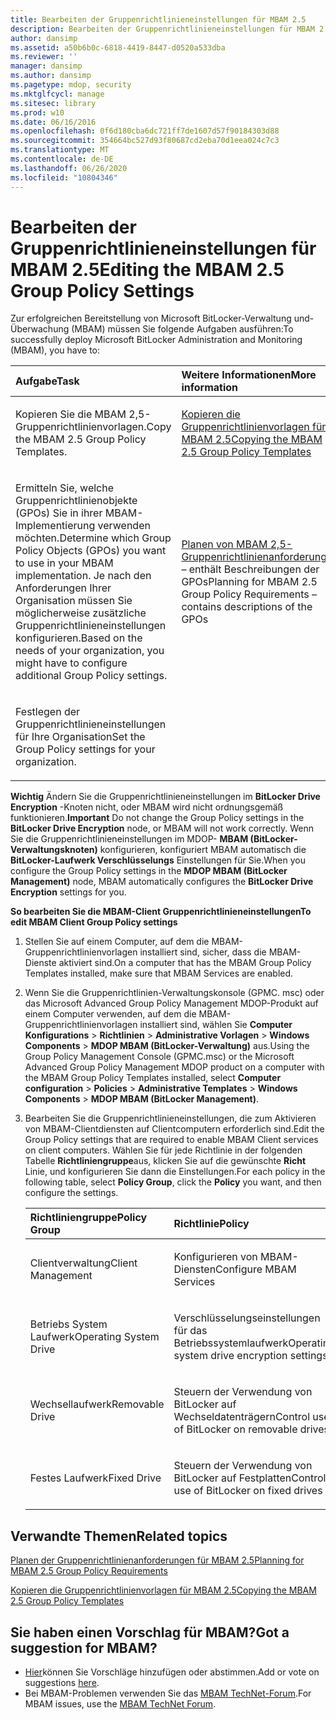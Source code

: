 ```yaml
---
title: Bearbeiten der Gruppenrichtlinieneinstellungen für MBAM 2.5
description: Bearbeiten der Gruppenrichtlinieneinstellungen für MBAM 2.5
author: dansimp
ms.assetid: a50b6b0c-6818-4419-8447-d0520a533dba
ms.reviewer: ''
manager: dansimp
ms.author: dansimp
ms.pagetype: mdop, security
ms.mktglfcycl: manage
ms.sitesec: library
ms.prod: w10
ms.date: 06/16/2016
ms.openlocfilehash: 0f6d180cba6dc721ff7de1607d57f90184303d88
ms.sourcegitcommit: 354664bc527d93f80687cd2eba70d1eea024c7c3
ms.translationtype: MT
ms.contentlocale: de-DE
ms.lasthandoff: 06/26/2020
ms.locfileid: "10804346"
---
```

# <span data-ttu-id="fce02-103">Bearbeiten der Gruppenrichtlinieneinstellungen für MBAM 2.5</span><span class="sxs-lookup"><span data-stu-id="fce02-103">Editing the MBAM 2.5 Group Policy Settings</span></span>


<span data-ttu-id="fce02-104">Zur erfolgreichen Bereitstellung von Microsoft BitLocker-Verwaltung und-Überwachung (MBAM) müssen Sie folgende Aufgaben ausführen:</span><span class="sxs-lookup"><span data-stu-id="fce02-104">To successfully deploy Microsoft BitLocker Administration and Monitoring (MBAM), you have to:</span></span>

<table>
<colgroup>
<col width="50%" />
<col width="50%" />
</colgroup>
<thead>
<tr class="header">
<th align="left"><span data-ttu-id="fce02-105">Aufgabe</span><span class="sxs-lookup"><span data-stu-id="fce02-105">Task</span></span></th>
<th align="left"><span data-ttu-id="fce02-106">Weitere Informationen</span><span class="sxs-lookup"><span data-stu-id="fce02-106">More information</span></span></th>
</tr>
</thead>
<tbody>
<tr class="odd">
<td align="left"><p><span data-ttu-id="fce02-107">Kopieren Sie die MBAM 2,5-Gruppenrichtlinienvorlagen.</span><span class="sxs-lookup"><span data-stu-id="fce02-107">Copy the MBAM 2.5 Group Policy Templates.</span></span></p></td>
<td align="left"><p><a href="copying-the-mbam-25-group-policy-templates.md" data-raw-source="[Copying the MBAM 2.5 Group Policy Templates](copying-the-mbam-25-group-policy-templates.md)"><span data-ttu-id="fce02-108">Kopieren die Gruppenrichtlinienvorlagen für MBAM 2.5</span><span class="sxs-lookup"><span data-stu-id="fce02-108">Copying the MBAM 2.5 Group Policy Templates</span></span></a></p></td>
</tr>
<tr class="even">
<td align="left"><p><span data-ttu-id="fce02-109">Ermitteln Sie, welche Gruppenrichtlinienobjekte (GPOs) Sie in ihrer MBAM-Implementierung verwenden möchten.</span><span class="sxs-lookup"><span data-stu-id="fce02-109">Determine which Group Policy Objects (GPOs) you want to use in your MBAM implementation.</span></span> <span data-ttu-id="fce02-110">Je nach den Anforderungen Ihrer Organisation müssen Sie möglicherweise zusätzliche Gruppenrichtlinieneinstellungen konfigurieren.</span><span class="sxs-lookup"><span data-stu-id="fce02-110">Based on the needs of your organization, you might have to configure additional Group Policy settings.</span></span></p></td>
<td align="left"><p><a href="planning-for-mbam-25-group-policy-requirements.md" data-raw-source="[Planning for MBAM 2.5 Group Policy Requirements](planning-for-mbam-25-group-policy-requirements.md)"><span data-ttu-id="fce02-111">Planen von MBAM 2,5-Gruppenrichtlinienanforderungen </a> – enthält Beschreibungen der GPOs</span><span class="sxs-lookup"><span data-stu-id="fce02-111">Planning for MBAM 2.5 Group Policy Requirements</a> – contains descriptions of the GPOs</span></span></p></td>
</tr>
<tr class="odd">
<td align="left"><p><span data-ttu-id="fce02-112">Festlegen der Gruppenrichtlinieneinstellungen für Ihre Organisation</span><span class="sxs-lookup"><span data-stu-id="fce02-112">Set the Group Policy settings for your organization.</span></span></p></td>
<td align="left"><p></p></td>
</tr>
</tbody>
</table>

 

<span data-ttu-id="fce02-113">**Wichtig**  Ändern Sie die Gruppenrichtlinieneinstellungen im **BitLocker Drive Encryption** -Knoten nicht, oder MBAM wird nicht ordnungsgemäß funktionieren.</span><span class="sxs-lookup"><span data-stu-id="fce02-113">**Important** Do not change the Group Policy settings in the **BitLocker Drive Encryption** node, or MBAM will not work correctly.</span></span> <span data-ttu-id="fce02-114">Wenn Sie die Gruppenrichtlinieneinstellungen im MDOP- **MBAM (BitLocker-Verwaltungsknoten)** konfigurieren, konfiguriert MBAM automatisch die **BitLocker-Laufwerk Verschlüsselungs** Einstellungen für Sie.</span><span class="sxs-lookup"><span data-stu-id="fce02-114">When you configure the Group Policy settings in the **MDOP MBAM (BitLocker Management)** node, MBAM automatically configures the **BitLocker Drive Encryption** settings for you.</span></span>

 

**<span data-ttu-id="fce02-115">So bearbeiten Sie die MBAM-Client Gruppenrichtlinieneinstellungen</span><span class="sxs-lookup"><span data-stu-id="fce02-115">To edit MBAM Client Group Policy settings</span></span>**

1.  <span data-ttu-id="fce02-116">Stellen Sie auf einem Computer, auf dem die MBAM-Gruppenrichtlinienvorlagen installiert sind, sicher, dass die MBAM-Dienste aktiviert sind.</span><span class="sxs-lookup"><span data-stu-id="fce02-116">On a computer that has the MBAM Group Policy Templates installed, make sure that MBAM Services are enabled.</span></span>

2.  <span data-ttu-id="fce02-117">Wenn Sie die Gruppenrichtlinien-Verwaltungskonsole (GPMC. msc) oder das Microsoft Advanced Group Policy Management MDOP-Produkt auf einem Computer verwenden, auf dem die MBAM-Gruppenrichtlinienvorlagen installiert sind, wählen Sie **Computer Konfigurations** &gt; **Richtlinien** &gt; **Administrative Vorlagen** &gt; **Windows Components** &gt; **MDOP MBAM (BitLocker-Verwaltung)** aus.</span><span class="sxs-lookup"><span data-stu-id="fce02-117">Using the Group Policy Management Console (GPMC.msc) or the Microsoft Advanced Group Policy Management MDOP product on a computer with the MBAM Group Policy Templates installed, select **Computer configuration** &gt; **Policies** &gt; **Administrative Templates** &gt; **Windows Components** &gt; **MDOP MBAM (BitLocker Management)**.</span></span>

3.  <span data-ttu-id="fce02-118">Bearbeiten Sie die Gruppenrichtlinieneinstellungen, die zum Aktivieren von MBAM-Clientdiensten auf Clientcomputern erforderlich sind.</span><span class="sxs-lookup"><span data-stu-id="fce02-118">Edit the Group Policy settings that are required to enable MBAM Client services on client computers.</span></span> <span data-ttu-id="fce02-119">Wählen Sie für jede Richtlinie in der folgenden Tabelle **Richtliniengruppe**aus, klicken Sie auf die gewünschte **Richt** Linie, und konfigurieren Sie dann die Einstellungen.</span><span class="sxs-lookup"><span data-stu-id="fce02-119">For each policy in the following table, select **Policy Group**, click the **Policy** you want, and then configure the settings.</span></span>

    <table>
    <colgroup>
    <col width="50%" />
    <col width="50%" />
    </colgroup>
    <thead>
    <tr class="header">
    <th align="left"><span data-ttu-id="fce02-120">Richtliniengruppe</span><span class="sxs-lookup"><span data-stu-id="fce02-120">Policy Group</span></span></th>
    <th align="left"><span data-ttu-id="fce02-121">Richtlinie</span><span class="sxs-lookup"><span data-stu-id="fce02-121">Policy</span></span></th>
    </tr>
    </thead>
    <tbody>
    <tr class="odd">
    <td align="left"><p><span data-ttu-id="fce02-122">Clientverwaltung</span><span class="sxs-lookup"><span data-stu-id="fce02-122">Client Management</span></span></p></td>
    <td align="left"><p><span data-ttu-id="fce02-123">Konfigurieren von MBAM-Diensten</span><span class="sxs-lookup"><span data-stu-id="fce02-123">Configure MBAM Services</span></span></p></td>
    </tr>
    <tr class="even">
    <td align="left"><p><span data-ttu-id="fce02-124">Betriebs System Laufwerk</span><span class="sxs-lookup"><span data-stu-id="fce02-124">Operating System Drive</span></span></p></td>
    <td align="left"><p><span data-ttu-id="fce02-125">Verschlüsselungseinstellungen für das Betriebssystemlaufwerk</span><span class="sxs-lookup"><span data-stu-id="fce02-125">Operating system drive encryption settings</span></span></p></td>
    </tr>
    <tr class="odd">
    <td align="left"><p><span data-ttu-id="fce02-126">Wechsellaufwerk</span><span class="sxs-lookup"><span data-stu-id="fce02-126">Removable Drive</span></span></p></td>
    <td align="left"><p><span data-ttu-id="fce02-127">Steuern der Verwendung von BitLocker auf Wechseldatenträgern</span><span class="sxs-lookup"><span data-stu-id="fce02-127">Control use of BitLocker on removable drives</span></span></p></td>
    </tr>
    <tr class="even">
    <td align="left"><p><span data-ttu-id="fce02-128">Festes Laufwerk</span><span class="sxs-lookup"><span data-stu-id="fce02-128">Fixed Drive</span></span></p></td>
    <td align="left"><p><span data-ttu-id="fce02-129">Steuern der Verwendung von BitLocker auf Festplatten</span><span class="sxs-lookup"><span data-stu-id="fce02-129">Control use of BitLocker on fixed drives</span></span></p></td>
    </tr>
    </tbody>
    </table>

     

## <span data-ttu-id="fce02-130">Verwandte Themen</span><span class="sxs-lookup"><span data-stu-id="fce02-130">Related topics</span></span>


[<span data-ttu-id="fce02-131">Planen der Gruppenrichtlinienanforderungen für MBAM 2.5</span><span class="sxs-lookup"><span data-stu-id="fce02-131">Planning for MBAM 2.5 Group Policy Requirements</span></span>](planning-for-mbam-25-group-policy-requirements.md)

[<span data-ttu-id="fce02-132">Kopieren die Gruppenrichtlinienvorlagen für MBAM 2.5</span><span class="sxs-lookup"><span data-stu-id="fce02-132">Copying the MBAM 2.5 Group Policy Templates</span></span>](copying-the-mbam-25-group-policy-templates.md)

 
## <span data-ttu-id="fce02-133">Sie haben einen Vorschlag für MBAM?</span><span class="sxs-lookup"><span data-stu-id="fce02-133">Got a suggestion for MBAM?</span></span>
- <span data-ttu-id="fce02-134">[Hier](http://mbam.uservoice.com/forums/268571-microsoft-bitlocker-administration-and-monitoring)können Sie Vorschläge hinzufügen oder abstimmen.</span><span class="sxs-lookup"><span data-stu-id="fce02-134">Add or vote on suggestions [here](http://mbam.uservoice.com/forums/268571-microsoft-bitlocker-administration-and-monitoring).</span></span> 
- <span data-ttu-id="fce02-135">Bei MBAM-Problemen verwenden Sie das [MBAM TechNet-Forum](https://social.technet.microsoft.com/Forums/home?forum=mdopmbam).</span><span class="sxs-lookup"><span data-stu-id="fce02-135">For MBAM issues, use the [MBAM TechNet Forum](https://social.technet.microsoft.com/Forums/home?forum=mdopmbam).</span></span>
 





